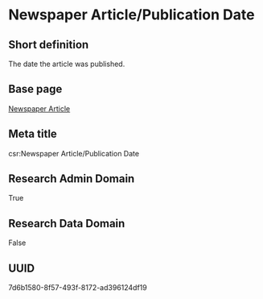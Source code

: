 # Newspaper Article/Publication Date
## Short definition
The date the article was published.
## Base page
[Newspaper Article](../../Objects/Newspaper%20Article.md)
## Meta title
csr:Newspaper Article/Publication Date
## Research Admin Domain
True
## Research Data Domain
False
## UUID
7d6b1580-8f57-493f-8172-ad396124df19
